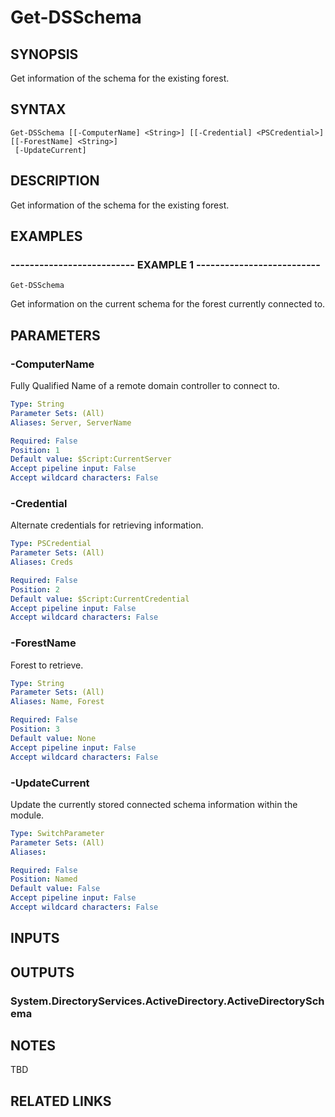 ﻿---
external help file: PSAD-help.xml
online version: 
schema: 2.0.0
---

# Get-DSSchema

## SYNOPSIS
Get information of the schema for the existing forest.

## SYNTAX

```
Get-DSSchema [[-ComputerName] <String>] [[-Credential] <PSCredential>] [[-ForestName] <String>]
 [-UpdateCurrent]
```

## DESCRIPTION
Get information of the schema for the existing forest.

## EXAMPLES

### -------------------------- EXAMPLE 1 --------------------------
```
Get-DSSchema
```

Get information on the current schema for the forest currently connected to.

## PARAMETERS

### -ComputerName
Fully Qualified Name of a remote domain controller to connect to.

```yaml
Type: String
Parameter Sets: (All)
Aliases: Server, ServerName

Required: False
Position: 1
Default value: $Script:CurrentServer
Accept pipeline input: False
Accept wildcard characters: False
```

### -Credential
Alternate credentials for retrieving information.

```yaml
Type: PSCredential
Parameter Sets: (All)
Aliases: Creds

Required: False
Position: 2
Default value: $Script:CurrentCredential
Accept pipeline input: False
Accept wildcard characters: False
```

### -ForestName
Forest to retrieve.

```yaml
Type: String
Parameter Sets: (All)
Aliases: Name, Forest

Required: False
Position: 3
Default value: None
Accept pipeline input: False
Accept wildcard characters: False
```

### -UpdateCurrent
Update the currently stored connected schema information within the module.

```yaml
Type: SwitchParameter
Parameter Sets: (All)
Aliases: 

Required: False
Position: Named
Default value: False
Accept pipeline input: False
Accept wildcard characters: False
```

## INPUTS

## OUTPUTS

### System.DirectoryServices.ActiveDirectory.ActiveDirectorySchema

## NOTES
TBD

## RELATED LINKS

